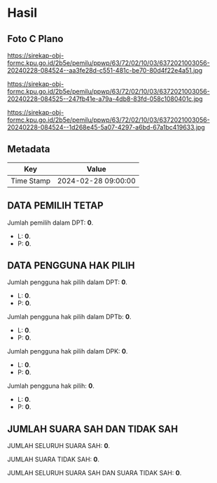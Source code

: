 # Hasil

## Foto C Plano

https://sirekap-obj-formc.kpu.go.id/2b5e/pemilu/ppwp/63/72/02/10/03/6372021003056-20240228-084524--aa3fe28d-c551-481c-be70-80d4f22e4a51.jpg

https://sirekap-obj-formc.kpu.go.id/2b5e/pemilu/ppwp/63/72/02/10/03/6372021003056-20240228-084525--247fb41e-a79a-4db8-83fd-058c1080401c.jpg

https://sirekap-obj-formc.kpu.go.id/2b5e/pemilu/ppwp/63/72/02/10/03/6372021003056-20240228-084524--1d268e45-5a07-4297-a6bd-67a1bc419633.jpg


## Metadata

| Key        | Value               |
| ---------- | ------------------- |
| Time Stamp | 2024-02-28 09:00:00 |


## DATA PEMILIH TETAP

Jumlah pemilih dalam DPT: **0**.
 * L: **0**.
 * P: **0**.

## DATA PENGGUNA HAK PILIH

Jumlah pengguna hak pilih dalam DPT: **0**.
 * L: **0**.
 * P: **0**.

Jumlah pengguna hak pilih dalam DPTb: **0**.
 * L: **0**.
 * P: **0**.

Jumlah pengguna hak pilih dalam DPK: **0**.
 * L: **0**.
 * P: **0**.

Jumlah pengguna hak pilih: **0**.
 * L: **0**.
 * P: **0**.

## JUMLAH SUARA SAH DAN TIDAK SAH

JUMLAH SELURUH SUARA SAH: **0**.

JUMLAH SUARA TIDAK SAH: **0**.

JUMLAH SELURUH SUARA SAH DAN SUARA TIDAK SAH: **0**.


